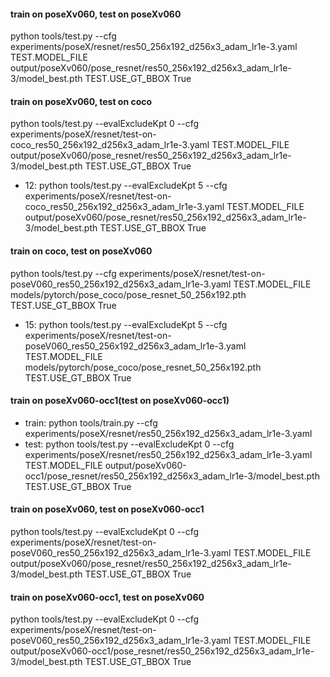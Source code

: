 #### train on poseXv060, test on poseXv060

python tools/test.py --cfg experiments/poseX/resnet/res50_256x192_d256x3_adam_lr1e-3.yaml TEST.MODEL_FILE output/poseXv060/pose_resnet/res50_256x192_d256x3_adam_lr1e-3/model_best.pth TEST.USE_GT_BBOX True



#### train on poseXv060, test on coco

python tools/test.py --evalExcludeKpt 0 --cfg experiments/poseX/resnet/test-on-coco_res50_256x192_d256x3_adam_lr1e-3.yaml TEST.MODEL_FILE output/poseXv060/pose_resnet/res50_256x192_d256x3_adam_lr1e-3/model_best.pth TEST.USE_GT_BBOX True

+ 12: python tools/test.py --evalExcludeKpt 5 --cfg experiments/poseX/resnet/test-on-coco_res50_256x192_d256x3_adam_lr1e-3.yaml TEST.MODEL_FILE output/poseXv060/pose_resnet/res50_256x192_d256x3_adam_lr1e-3/model_best.pth TEST.USE_GT_BBOX True



#### train on coco, test on poseXv060

python tools/test.py --cfg experiments/poseX/resnet/test-on-poseV060_res50_256x192_d256x3_adam_lr1e-3.yaml TEST.MODEL_FILE models/pytorch/pose_coco/pose_resnet_50_256x192.pth TEST.USE_GT_BBOX True

+ 15: python tools/test.py --evalExcludeKpt 5 --cfg experiments/poseX/resnet/test-on-poseV060_res50_256x192_d256x3_adam_lr1e-3.yaml TEST.MODEL_FILE models/pytorch/pose_coco/pose_resnet_50_256x192.pth TEST.USE_GT_BBOX True



#### train on poseXv060-occ1(test on poseXv060-occ1)

+ train: python tools/train.py  --cfg experiments/poseX/resnet/res50_256x192_d256x3_adam_lr1e-3.yaml 
+ test: python tools/test.py --evalExcludeKpt 0 --cfg experiments/poseX/resnet/res50_256x192_d256x3_adam_lr1e-3.yaml TEST.MODEL_FILE output/poseXv060-occ1/pose_resnet/res50_256x192_d256x3_adam_lr1e-3/model_best.pth TEST.USE_GT_BBOX True



#### train on poseXv060, test on poseXv060-occ1

python tools/test.py --evalExcludeKpt 0 --cfg experiments/poseX/resnet/test-on-poseV060_res50_256x192_d256x3_adam_lr1e-3.yaml TEST.MODEL_FILE output/poseXv060/pose_resnet/res50_256x192_d256x3_adam_lr1e-3/model_best.pth TEST.USE_GT_BBOX True



#### train on poseXv060-occ1, test on poseXv060

python tools/test.py --evalExcludeKpt 0 --cfg experiments/poseX/resnet/test-on-poseV060_res50_256x192_d256x3_adam_lr1e-3.yaml TEST.MODEL_FILE output/poseXv060-occ1/pose_resnet/res50_256x192_d256x3_adam_lr1e-3/model_best.pth TEST.USE_GT_BBOX True